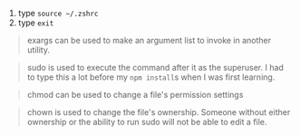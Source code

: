 1. type `source ~/.zshrc` 
2. type `exit`

> exargs
can be used to make an argument list to invoke in another utility. 

> sudo 
is used to execute the command after it as the superuser. I had to type this a lot before my `npm install`s when I 
was first learning.

> chmod
can be used to change a file's permission settings

> chown
is used to change the file's ownership. Someone without either ownership or the ability to run sudo will not be able 
to edit a file.